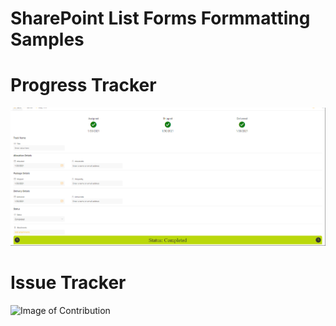 # SharePoint List Forms Formmatting Samples

# Progress Tracker

![Image of Contribution](../FormSamples/ProgressTracker/ProgressTrackerRef.png)

# Issue Tracker 
![Image of Contribution](..IssueTracker/IsssueTrackerRef.png)